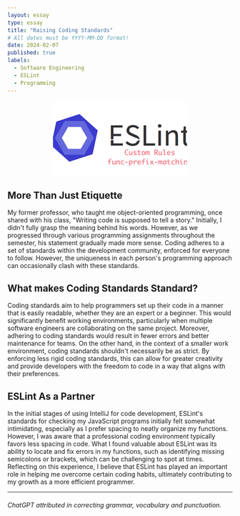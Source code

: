 ```yaml
---
layout: essay
type: essay
title: "Raising Coding Standards"
# All dates must be YYYY-MM-DD format!
date: 2024-02-07
published: true
labels:
  - Software Engineering
  - ESLint
  - Programming
---
```


<p align="center">
<img class="img-fluid" src="../img/eslints.png">
</p>

## More Than Just Etiquette
My former professor, who taught me object-oriented programming, once shared with his class, "Writing code is supposed to tell a story." Initially, I didn't fully grasp the meaning behind his words. However, as we progressed through various programming assignments throughout the semester, his statement gradually made more sense. Coding adheres to a set of standards within the development community, enforced for everyone to follow. However, the uniqueness in each person's programming approach can occasionally clash with these standards. 

## What makes Coding Standards Standard?
Coding standards aim to help programmers set up their code in a manner that is easily readable, whether they are an expert or a beginner. This would significantly benefit working environments, particularly when multiple software engineers are collaborating on the same project. Moreover, adhering to coding standards would result in fewer errors and better maintenance for teams. On the other hand, in the context of a smaller work environment, coding standards shouldn't necessarily be as strict. By enforcing less rigid coding standards, this can allow for greater creativity and provide developers with the freedom to code in a way that aligns with their preferences.

## ESLint As a Partner
In the initial stages of using IntelliJ for code development, ESLint's standards for checking my JavaScript programs initially felt somewhat intimidating, especially as I prefer spacing to neatly organize my functions. However, I was aware that a professional coding environment typically favors less spacing in code. What I found valuable about ESLint was its ability to locate and fix errors in my functions, such as identifying missing semicolons or brackets, which can be challenging to spot at times. Reflecting on this experience, I believe that ESLint has played an important role in helping me overcome certain coding habits, ultimately contributing to my growth as a more efficient programmer.

<hr>

###### ChatGPT attributed in correcting grammar, vocabulary and punctuation.



